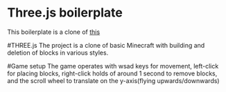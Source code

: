 # Three.js boilerplate
This boilerplate is a clone of [this](https://github.com/learnthreejs/three-js-boilerplate) 

#THREE.js
The project is a clone of basic Minecraft with building and deletion of blocks in various styles.

#Game setup
The game operates with wsad keys for movement, left-click for placing blocks, right-click holds of around 1 second to remove blocks, and the scroll wheel to translate on the y-axis(flying upwards/downwards)
